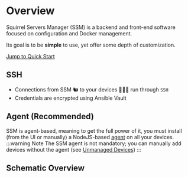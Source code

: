 <script setup>
</script>

# Overview

Squirrel Servers Manager (SSM) is a backend and front-end software focused on configuration and Docker management.

Its goal is to be **simple** to use, yet offer some depth of customization.

[Jump to Quick Start](/docs/quickstart)

## SSH
- Connections from SSM 🐿️ to your devices 🌰🌰🌰 run through `SSH`
- Credentials are encrypted using Ansible Vault

## Agent (Recommended)
SSM is agent-based, meaning to get the full power of it, you must install (from the UI or manually) a NodeJS-based [agent](https://github.com/SquirrelCorporation/SquirrelServersManager-Agent)
on all your devices.
:::warning Note
The SSM agent is not mandatory; you can manually add devices without the agent (see [Unmanaged Devices](/docs/devices/add-unamanaged))
:::

## Schematic Overview
<Diagram/>

